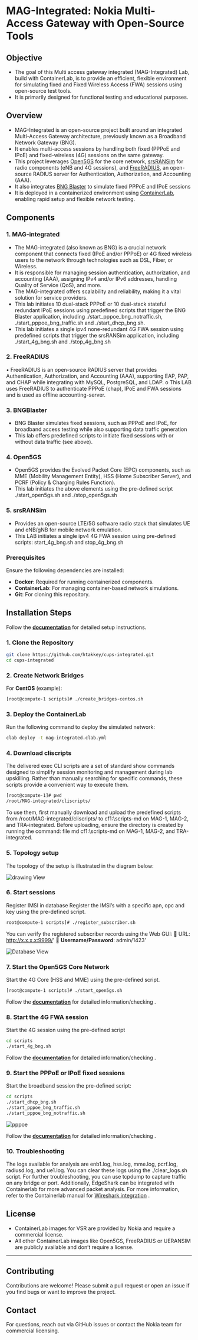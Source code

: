 # **MAG-Integrated: Nokia Multi-Access Gateway with Open-Source Tools**

## **Objective**
- The goal of this Multi access gateway integrated (MAG-Integrated) Lab, build with ContainerLab, is to provide an efficient, flexible environment for simulating fixed and Fixed Wireless Access (FWA) sessions using open-source test tools.
- It is primarily designed for functional testing and educational purposes.

## **Overview**
- MAG-Integrated is an open-source project built around an integrated Multi-Access Gateway architecture, previously known as a Broadband Network Gateway (BNG). 
- It enables multi-access sessions by handling both fixed (PPPoE and IPoE) and fixed-wireless (4G) sessions on the same gateway.
- This project leverages [Open5GS](https://open5gs.org/) for the core network, [srsRANSim](https://www.srslte.com/) for radio components (eNB and 4G sessions), and [FreeRADIUS](https://www.freeradius.org/), an open-source RADIUS server for Authentication, Authorization, and Accounting (AAA).
- It also integrates [BNG Blaster](https://rtbrick.github.io/bngblaster/index.html) to simulate fixed PPPoE and IPoE sessions 
- It is deployed in a containerized environment using [ContainerLab](https://containerlab.dev/), enabling rapid setup and flexible network testing.

## **Components**
### **1. MAG-integrated**  
-	The MAG-integrated (also known as BNG) is a crucial network component that connects fixed (IPoE and/or PPPoE) or 4G fixed wireless users to the network through technologies such as DSL, Fiber, or Wireless. 
- It is responsible for managing session authentication, authorization, and accounting (AAA), assigning IPv4 and/or IPv6 addresses, handling Quality of Service (QoS), and more.
- The MAG-integrated offers scalability and reliability, making it a vital solution for service providers.
-	This lab initiates 10 dual-stack PPPoE or 10 dual-stack stateful redundant IPoE sessions using predefined scripts that trigger the BNG Blaster application, including ./start_pppoe_bng_notraffic.sh, ./start_pppoe_bng_traffic.sh and ./start_dhcp_bng.sh.
-	This lab initiates a single ipv4 none-redundant 4G FWA session using predefined scripts that trigger the srsRANSim application, including ./start_4g_bng.sh and ./stop_4g_bng.sh

### **2. FreeRADIUS**
•	FreeRADIUS is an open-source RADIUS server that provides Authentication, Authorization, and Accounting (AAA), supporting EAP, PAP, and CHAP while integrating with MySQL, PostgreSQL, and LDAP.
o	This LAB uses FreeRADIUS to authenticate PPPoE (chap), IPoE and FWA sessions and is used as offline accounting-server. 
### **3. BNGBlaster**
-	BNG Blaster simulates fixed sessions, such as PPPoE and IPoE, for broadband access testing while also supporting data traffic generation
-	This lab offers predefined scripts to initiate fixed sessions with or without data traffic (see above).

### **4. Open5GS**
-	Open5GS provides the Evolved Packet Core (EPC) components, such as MME (Mobility Management Entity), HSS (Home Subscriber Server), and PCRF (Policy & Charging Rules Function).
-	This lab initiates the above elements using the pre-defined script ./start_open5gs.sh and ./stop_open5gs.sh

### **5. srsRANSim** 

-	Provides an open-source LTE/5G software radio stack that simulates UE and eNB/gNB for mobile network emulation.
-	This LAB initiates a single ipv4 4G FWA session using pre-defined scripts: start_4g_bng.sh and stop_4g_bng.sh

### Prerequisites

Ensure the following dependencies are installed:
- **Docker**: Required for running containerized components.
- **ContainerLab**: For managing container-based network simulations.
- **Git**: For cloning this repository.

## Installation Steps

Follow the **[documentation](docs/installation_verification.md)** for detailed setup instructions.

### **1. Clone the Repository**
```bash
git clone https://github.com/htakkey/cups-integrated.git
cd cups-integrated
```

### **2. Create Network Bridges**
For **CentOS** (example):
```bash
[root@compute-1 scripts]# ./create_bridges-centos.sh
```
### **3. Deploy the ContainerLab**
Run the following command to deploy the simulated network:
```bash    
clab deploy -t mag-integrated.clab.yml
```

### **4. Download cliscripts**
The delivered exec CLI scripts are a set of standard show commands designed to simplify session monitoring and management during lab upskilling. Rather than manually searching for specific commands, these scripts provide a convenient way to execute them. 
```bash
[root@compute-1]# pwd
/root/MAG-integrated/cliscripts/
```
To use them, first manually download and upload the predefined scripts from /root/MAG-integrated/cliscripts/ to cf1:\scripts-md on MAG-1, MAG-2, and TRA-integrated. Before uploading, ensure the directory is created by running the command: file md cf1:\scripts-md on MAG-1, MAG-2, and TRA-integrated.


### **5. Topology setup**

The topology of the setup is illustrated in the diagram below: 

![drawing View](images/topology-mag-integrated.png)	

### **6. Start sessions**

Register IMSI in database
Register the IMSI’s with a specific apn, opc and key using the pre-defined script.
 ```bash
 root@compute-1 scripts]# ./register_subscriber.sh 
 ```
You can verify the registered subscriber records using the Web GUI:
📌 URL: http://x.x.x.x:9999/' 📌 **Username/Password**: admin/1423'

![Database View](images/Database.png)	

### **7. Start the Open5GS Core Network**

Start the 4G Core (HSS and MME) using the pre-defined script. 
```bash
[root@compute-1 scripts]# ./start_open5gs.sh
```
Follow the **[documentation](docs/open5gs_verification.md)** for detailed information/checking .

### **8. Start the 4G FWA session**
Start the 4G session using the pre-defined script
```bash
cd scripts
./start_4g_bng.sh
```
Follow the **[documentation](docs/4G_session_verification.md)** for detailed information/checking .

### **9. Start the PPPoE or IPoE fixed sessions**  
Start the broadband session the pre-defined script:

```bash 
cd scripts
./start_dhcp_bng.sh
./start_pppoe_bng_traffic.sh
./start_pppoe_bng_notraffic.sh
```
![pppoe](images/pppoe.png)

Follow the **[documentation](docs/fixed-sessions_verification.md)** for detailed information/checking .


### **10. Troubleshooting**
The logs available for analysis are enb1.log, hss.log, mme.log, pcrf.log, radiusd.log, and ue1.log. You can clear these logs using the ./clear_logs.sh script.
For further troubleshooting, you can use tcpdump to capture traffic on any bridge or port. Additionally, EdgeShark can be integrated with Containerlab for more advanced packet analysis. For more information, refer to the Containerlab manual for [Wireshark integration](https://containerlab.dev/manual/wireshark/) .



## **License**
-	ContainerLab images for VSR are provided by Nokia and require a commercial license.
-	All other ContainerLab images like Open5GS, FreeRADIUS or UERANSIM are publicly available and don’t require a license.
------
## **Contributing**
Contributions are welcome! Please submit a pull request or open an issue if you find bugs or want to improve the project.

## **Contact**
For questions, reach out via GitHub issues or contact the Nokia team for commercial licensing.




